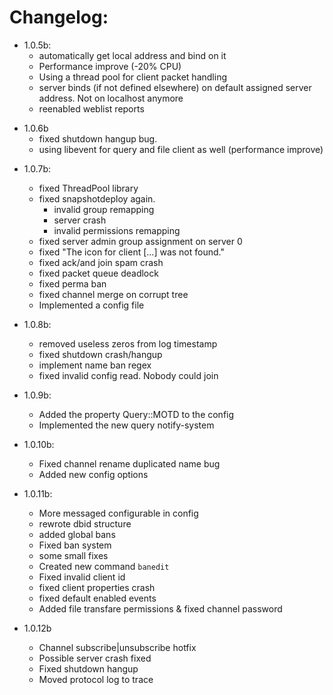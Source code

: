 # Changelog:
* 1.0.5b:
    - automatically get local address and bind on it
    - Performance improve (-20% CPU)
    - Using a thread pool for client packet handling
    - server binds (if not defined elsewhere) on default assigned server address. Not on localhost anymore
    - reenabled weblist reports
    
- 1.0.6b
    - fixed shutdown hangup bug.
    - using libevent for query and file client as well (performance improve)
    
* 1.0.7b:
    - fixed ThreadPool library
    - fixed snapshotdeploy again.
        - invalid group remapping
        - server crash
        - invalid permissions remapping
    - fixed server admin group assignment on server 0
    - fixed "The icon for client [...] was not found."
    - fixed ack/and join spam crash
    - fixed packet queue deadlock
    - fixed perma ban
    - fixed channel merge on corrupt tree
    - Implemented a config file
    
* 1.0.8b:
    - removed useless zeros from log timestamp
    - fixed shutdown crash/hangup
    - implement name ban regex
    - fixed invalid config read. Nobody could join
    
* 1.0.9b:
    - Added the property Query::MOTD to the config
    - Implemented the new query notify-system
    
* 1.0.10b:
    - Fixed channel rename duplicated name bug
    - Added new config options
    
* 1.0.11b:
    - More messaged configurable in config
    - rewrote dbid structure
    - added global bans
    - Fixed ban system
    - some small fixes
    - Created new command `banedit`
    - Fixed invalid client id
    - fixed client properties crash
    - fixed default enabled events
    - Added file transfare permissions & fixed channel password
    
* 1.0.12b
    - Channel subscribe|unsubscribe hotfix
    - Possible server crash fixed
    - Fixed shutdown hangup
    - Moved protocol log to trace
